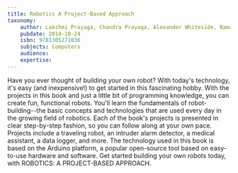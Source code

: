 ```yaml
---
title: Robotics A Project-Based Approach
taxonomy:
	author: Lakshmi Prayaga, Chandra Prayaga, Alexander Whiteside, Ramakrishna Suri
	pubdate: 2014-10-24
	isbn: 9781305271036
	subjects: Computers
	audience: 
	expertise: 
---
```

Have you ever thought of building your own robot? With today's technology, it's easy (and inexpensive!) to get started in this fascinating hobby. With the projects in this book and just a little bit of programming knowledge, you can create fun, functional robots. You'll learn the fundamentals of robot-building--the basic concepts and technologies that are used every day in the growing field of robotics. Each of the book's projects is presented in clear step-by-step fashion, so you can follow along at your own pace. Projects include a traveling robot, an intruder alarm detector, a medical assistant, a data logger, and more. The technology used in this book is based on the Arduino platform, a popular open-source tool based on easy-to-use hardware and software. Get started building your own robots today, with ROBOTICS: A PROJECT-BASED APPROACH.